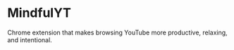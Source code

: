 # MindfulYT
Chrome extension that makes browsing YouTube more productive, relaxing, and intentional.

